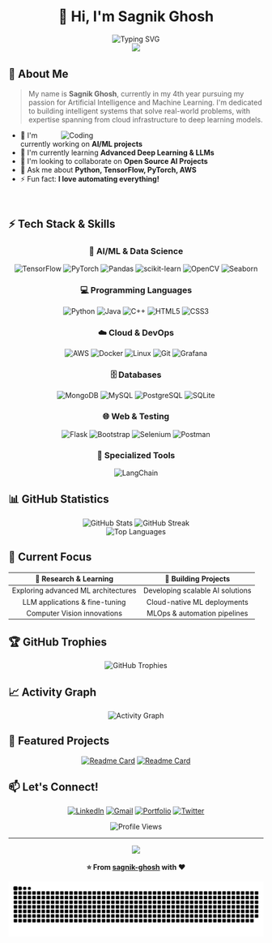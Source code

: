<div align="center">

# 👋 Hi, I'm Sagnik Ghosh

<div>
  <img src="https://readme-typing-svg.demolab.com?font=Fira+Code&pause=1000&color=2196F3&center=true&vCenter=true&width=435&lines=AI%2FML+Engineer+%F0%9F%A4%96;4th+Year+Student+%F0%9F%8E%93;Building+Intelligent+Systems+%F0%9F%9A%80;Cloud+%26+Deep+Learning+Expert+%E2%98%81%EF%B8%8F" alt="Typing SVG" />
</div>

<img src="https://user-images.githubusercontent.com/74038190/225813708-98b745f2-7d22-48cf-9150-083f1b00d6c9.gif" width="500">

</div>

## 🚀 About Me

> My name is **Sagnik Ghosh**, currently in my 4th year pursuing my passion for Artificial Intelligence and Machine Learning. I'm dedicated to building intelligent systems that solve real-world problems, with expertise spanning from cloud infrastructure to deep learning models.

<img align="right" alt="Coding" width="400" src="https://cdn.dribbble.com/users/1162077/screenshots/3848914/programmer.gif">

- 🔭 I'm currently working on **AI/ML projects**
- 🌱 I'm currently learning **Advanced Deep Learning & LLMs**
- 👯 I'm looking to collaborate on **Open Source AI Projects**
- 💬 Ask me about **Python, TensorFlow, PyTorch, AWS**
- ⚡ Fun fact: **I love automating everything!**

<br clear="right"/>

## ⚡ Tech Stack & Skills

<div align="center">

### 🧠 AI/ML & Data Science
![TensorFlow](https://img.shields.io/badge/TensorFlow-%23FF6F00.svg?style=for-the-badge&logo=TensorFlow&logoColor=white)
![PyTorch](https://img.shields.io/badge/PyTorch-%23EE4C2C.svg?style=for-the-badge&logo=PyTorch&logoColor=white)
![Pandas](https://img.shields.io/badge/pandas-%23150458.svg?style=for-the-badge&logo=pandas&logoColor=white)
![scikit-learn](https://img.shields.io/badge/scikit--learn-%23F7931E.svg?style=for-the-badge&logo=scikit-learn&logoColor=white)
![OpenCV](https://img.shields.io/badge/opencv-%23white.svg?style=for-the-badge&logo=opencv&logoColor=white)
![Seaborn](https://img.shields.io/badge/Seaborn-3776AB?style=for-the-badge&logo=python&logoColor=white)

### 💻 Programming Languages
![Python](https://img.shields.io/badge/python-3670A0?style=for-the-badge&logo=python&logoColor=ffdd54)
![Java](https://img.shields.io/badge/java-%23ED8B00.svg?style=for-the-badge&logo=openjdk&logoColor=white)
![C++](https://img.shields.io/badge/c++-%2300599C.svg?style=for-the-badge&logo=c%2B%2B&logoColor=white)
![HTML5](https://img.shields.io/badge/html5-%23E34F26.svg?style=for-the-badge&logo=html5&logoColor=white)
![CSS3](https://img.shields.io/badge/css3-%231572B6.svg?style=for-the-badge&logo=css3&logoColor=white)

### ☁️ Cloud & DevOps
![AWS](https://img.shields.io/badge/AWS-%23FF9900.svg?style=for-the-badge&logo=amazon-aws&logoColor=white)
![Docker](https://img.shields.io/badge/docker-%230db7ed.svg?style=for-the-badge&logo=docker&logoColor=white)
![Linux](https://img.shields.io/badge/Linux-FCC624?style=for-the-badge&logo=linux&logoColor=black)
![Git](https://img.shields.io/badge/git-%23F05033.svg?style=for-the-badge&logo=git&logoColor=white)
![Grafana](https://img.shields.io/badge/grafana-%23F46800.svg?style=for-the-badge&logo=grafana&logoColor=white)

### 🗄️ Databases
![MongoDB](https://img.shields.io/badge/MongoDB-%234ea94b.svg?style=for-the-badge&logo=mongodb&logoColor=white)
![MySQL](https://img.shields.io/badge/mysql-%2300f.svg?style=for-the-badge&logo=mysql&logoColor=white)
![PostgreSQL](https://img.shields.io/badge/postgres-%23316192.svg?style=for-the-badge&logo=postgresql&logoColor=white)
![SQLite](https://img.shields.io/badge/sqlite-%2307405e.svg?style=for-the-badge&logo=sqlite&logoColor=white)

### 🌐 Web & Testing
![Flask](https://img.shields.io/badge/flask-%23000.svg?style=for-the-badge&logo=flask&logoColor=white)
![Bootstrap](https://img.shields.io/badge/bootstrap-%238511FA.svg?style=for-the-badge&logo=bootstrap&logoColor=white)
![Selenium](https://img.shields.io/badge/-selenium-%43B02A?style=for-the-badge&logo=selenium&logoColor=white)
![Postman](https://img.shields.io/badge/Postman-FF6C37?style=for-the-badge&logo=postman&logoColor=white)

### 🔧 Specialized Tools
![LangChain](https://img.shields.io/badge/LangChain-121212?style=for-the-badge&logo=chainlink&logoColor=white)

</div>

## 📊 GitHub Statistics

<div align="center">
  <img src="https://github-readme-stats.vercel.app/api?username=your-username&theme=tokyonight&hide_border=false&include_all_commits=true&count_private=true" alt="GitHub Stats" />
  <img src="https://github-readme-streak-stats.herokuapp.com/?user=your-username&theme=tokyonight&hide_border=false" alt="GitHub Streak" />
</div>

<div align="center">
  <img src="https://github-readme-stats.vercel.app/api/top-langs/?username=your-username&theme=tokyonight&hide_border=false&include_all_commits=true&count_private=true&layout=compact" alt="Top Languages" />
</div>

## 🎯 Current Focus

<div align="center">

| 🔬 **Research & Learning** | 🚀 **Building Projects** |
|:---:|:---:|
| Exploring advanced ML architectures | Developing scalable AI solutions |
| LLM applications & fine-tuning | Cloud-native ML deployments |
| Computer Vision innovations | MLOps & automation pipelines |

</div>

## 🏆 GitHub Trophies

<div align="center">
  <img src="https://github-profile-trophy.vercel.app/?username=your-username&theme=tokyonight&no-frame=false&no-bg=false&margin-w=4" alt="GitHub Trophies" />
</div>

## 📈 Activity Graph

<div align="center">
  <img src="https://github-readme-activity-graph.vercel.app/graph?username=your-username&bg_color=1a1b27&color=be90f2&line=638fda&point=35aea1&area=true&hide_border=true" alt="Activity Graph" />
</div>

## 🌟 Featured Projects

<div align="center">

[![Readme Card](https://github-readme-stats.vercel.app/api/pin/?username=your-username&repo=project1&theme=tokyonight)](https://github.com/your-username/project1)
[![Readme Card](https://github-readme-stats.vercel.app/api/pin/?username=your-username&repo=project2&theme=tokyonight)](https://github.com/your-username/project2)

</div>

## 📫 Let's Connect!

<div align="center">

[![LinkedIn](https://img.shields.io/badge/LinkedIn-%230077B5.svg?style=for-the-badge&logo=linkedin&logoColor=white)](https://linkedin.com/in/your-profile)
[![Gmail](https://img.shields.io/badge/Gmail-D14836?style=for-the-badge&logo=gmail&logoColor=white)](mailto:your-email@gmail.com)
[![Portfolio](https://img.shields.io/badge/Portfolio-%23000000.svg?style=for-the-badge&logo=firefox&logoColor=#FF7139)](https://your-portfolio.com)
[![Twitter](https://img.shields.io/badge/Twitter-%231DA1F2.svg?style=for-the-badge&logo=Twitter&logoColor=white)](https://twitter.com/your-handle)

</div>

<div align="center">
  <img src="https://komarev.com/ghpvc/?username=your-username&label=Profile%20views&color=0e75b6&style=flat" alt="Profile Views" />
</div>

---

<div align="center">
  <img src="https://user-images.githubusercontent.com/74038190/212284100-561aa473-3905-4a80-b561-0d28506553ee.gif" width="700">
  
  **⭐ From [sagnik-ghosh](https://github.com/your-username) with ❤️**
</div>

<!-- Snake animation -->
<div align="center">
  <img src="https://raw.githubusercontent.com/platane/snk/output/github-contribution-grid-snake.svg" alt="Snake animation" />
</div>
